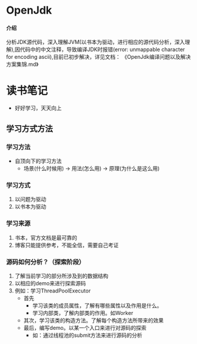 # OpenJdk

#### 介绍
分析JDK源代码，深入理解JVM(以书本为驱动，进行相应的源代码分析，深入理解),因代码中的中文注释，导致编译JDK时报错(error: unmappable character for encoding ascii),目前已初步解决，详见文档： 《OpenJdk编译问题以及解决方案集锦.md》
# 读书笔记
+ 好好学习，天天向上

## 学习方式方法
### 学习方法
+ 自顶向下的学习方法
   - 场景(什么时候用) -> 用法(怎么用) -> 原理(为什么是这么用)

### 学习方式
1. 以问题为驱动
2. 以书本为驱动

### 学习来源
1. 书本，官方文档是最可靠的
2. 博客只能提供参考，不能全信，需要自己考证

### 源码如何分析？（探索阶段）
1. 了解当前学习的部分所涉及到的数据结构
2. 以相应的demo来进行探索源码
3. 例如：学习ThreadPoolExecutor
   + 首先 
       - 学习该类的成员属性，了解有哪些属性以及作用是什么。
       - 学习内部类，了解内部类的作用。如Worker
   + 其次，学习该类的构造方法。了解每个构造方法所带来的效果
   + 最后，编写demo。以某一个入口来进行对源码的探索
      - 如：通过线程池的submit方法来进行源码的分析
